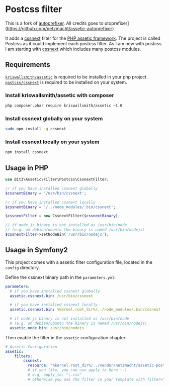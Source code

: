 Postcss filter
===================

This is a fork of [autoprefixer](https://github.com/netzmacht/assetic-autoprefixer).
All credits goes to  utoprefixer](https://github.com/netzmacht/assetic-autoprefixer)

It adds a [cssnext](https://github.com/cssnext/cssnext) filter for the [PHP assetic framework](https://github.com/kriswallsmith/assetic).
The project is called Postcss as it could implement each postcss filter.
As I am new with postcss I am starting with [cssnext](https://github.com/cssnext/cssnext) which includes many postcss modules.

Requirements
------------

[`kriswallsmith/assetic`](https://github.com/kriswallsmith/assetic) is required to be installed in your php project.
[`postcss/cssnext`](https://github.com/postcss/cssnext) is required to be installed on your system.

### Install kriswallsmith/assetic with composer

```bash
php composer.phar require kriswallsmith/assetic ~1.0
```

### Install cssnext globally on your system

```bash
sudo npm install -g cssnext
```

### Install cssnext locally on your system

```bash
npm install cssnext
```

Usage in PHP
------------

```php
use Bit3\Assetic\Filter\Postcss\CssnextFilter;

// if you have installed cssnext globally
$cssnextBinary = '/usr/bin/cssnext';

// if you have installed cssnext locally
$cssnextBinary = '/../node_modules/.bin/cssnext';

$cssnextFilter = new CssnextFilter($cssnextBinary);

// if node.js binary is not installed as /usr/bin/node
// (e.g. on debian/ubuntu the binary is named /usr/bin/nodejs)
$cssnextFilter->setNodeBin('/usr/bin/nodejs');
```

Usage in Symfony2
-----------------

This project comes with a assetic filter configuration file, located in the `config` directory.

Define the cssnext binary path in the `parameters.yml`:

```yaml
parameters:
  # if you have installed cssnext globally
  assetic.cssnext.bin: /usr/bin/cssnext

  # if you have installed cssnext locally
  assetic.cssnext.bin: %kernel.root_dir%/../node_modules/.bin/cssnext

  # if node.js binary is not installed as /usr/bin/node
  # (e.g. on debian/ubuntu the binary is named /usr/bin/nodejs)
  assetic.node.bin: /usr/bin/nodejs
```

Then enable the filter in the `assetic` configuration chapter:

```yaml
# Assetic Configuration
assetic:
    filters:
        cssnext:
          resource: "%kernel.root_dir%/../vendor/netzmacht/assetic-postcss/config/cssnext.xml"
          # if you like, you can use apply_to here :-)
          # e.g, apply_to: "\.css"
          # otherwise you use the filter in your template with filter="cssnext"
```
